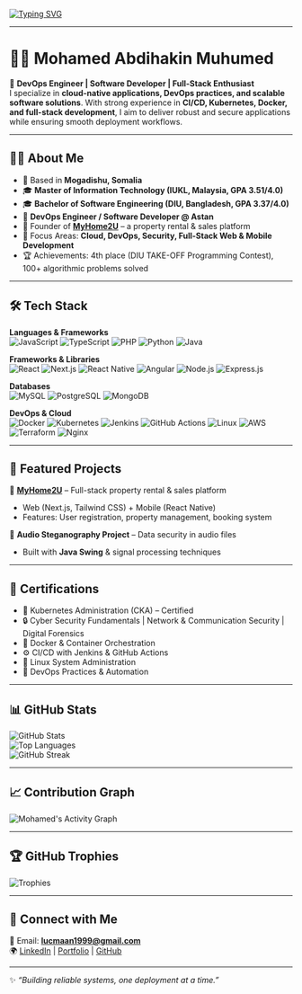 <!-- Animated Typing Header -->
[![Typing SVG](https://readme-typing-svg.herokuapp.com?font=Fira+Code&size=24&duration=3000&pause=1000&color=36BCF7&center=true&vCenter=true&width=1000&lines=👋+Hi%2C+I'm+Mohamed+Abdihakin+Muhumed;🚀+DevOps+Engineer;💻+Software+Developer;🌐+Full-Stack+Engineer;☁️+Cloud+%26+Infrastructure+Enthusiast;🔒+Cybersecurity+Learner)](https://git.io/typing-svg)

---

# 👨‍💻 Mohamed Abdihakin Muhumed  

🚀 **DevOps Engineer | Software Developer | Full-Stack Enthusiast**  
I specialize in **cloud-native applications, DevOps practices, and scalable software solutions**. With strong experience in **CI/CD, Kubernetes, Docker, and full-stack development**, I aim to deliver robust and secure applications while ensuring smooth deployment workflows.  

---

## 🧑‍🎓 About Me  
- 📍 Based in **Mogadishu, Somalia**  
- 🎓 **Master of Information Technology (IUKL, Malaysia, GPA 3.51/4.0)**  
- 🎓 **Bachelor of Software Engineering (DIU, Bangladesh, GPA 3.37/4.0)**  
- 💼 **DevOps Engineer / Software Developer @ Astan**  
- 🌱 Founder of **[MyHome2U](https://m2u-eight.vercel.app)** – a property rental & sales platform  
- 🎯 Focus Areas: **Cloud, DevOps, Security, Full-Stack Web & Mobile Development**  
- 🏆 Achievements: 4th place (DIU TAKE-OFF Programming Contest), 100+ algorithmic problems solved  

---

## 🛠️ Tech Stack  

**Languages & Frameworks**  
![JavaScript](https://img.shields.io/badge/-JavaScript-F7DF1E?logo=javascript&logoColor=000)
![TypeScript](https://img.shields.io/badge/-TypeScript-3178C6?logo=typescript&logoColor=fff)
![PHP](https://img.shields.io/badge/-PHP-777BB4?logo=php&logoColor=fff)
![Python](https://img.shields.io/badge/-Python-3776AB?logo=python&logoColor=fff)
![Java](https://img.shields.io/badge/-Java-007396?logo=java&logoColor=fff)

**Frameworks & Libraries**  
![React](https://img.shields.io/badge/-React-61DAFB?logo=react&logoColor=000)
![Next.js](https://img.shields.io/badge/-Next.js-000000?logo=next.js&logoColor=fff)
![React Native](https://img.shields.io/badge/-React%20Native-61DAFB?logo=react&logoColor=000)
![Angular](https://img.shields.io/badge/-Angular-DD0031?logo=angular&logoColor=fff)
![Node.js](https://img.shields.io/badge/-Node.js-339933?logo=node.js&logoColor=fff)
![Express.js](https://img.shields.io/badge/-Express.js-000000?logo=express&logoColor=fff)

**Databases**  
![MySQL](https://img.shields.io/badge/-MySQL-4479A1?logo=mysql&logoColor=fff)
![PostgreSQL](https://img.shields.io/badge/-PostgreSQL-4169E1?logo=postgresql&logoColor=fff)
![MongoDB](https://img.shields.io/badge/-MongoDB-47A248?logo=mongodb&logoColor=fff)

**DevOps & Cloud**  
![Docker](https://img.shields.io/badge/-Docker-2496ED?logo=docker&logoColor=fff)
![Kubernetes](https://img.shields.io/badge/-Kubernetes-326CE5?logo=kubernetes&logoColor=fff)
![Jenkins](https://img.shields.io/badge/-Jenkins-D24939?logo=jenkins&logoColor=fff)
![GitHub Actions](https://img.shields.io/badge/-GitHub%20Actions-2088FF?logo=github-actions&logoColor=fff)
![Linux](https://img.shields.io/badge/-Linux-FCC624?logo=linux&logoColor=000)
![AWS](https://img.shields.io/badge/-AWS-232F3E?logo=amazon-aws&logoColor=fff)
![Terraform](https://img.shields.io/badge/-Terraform-623CE4?logo=terraform&logoColor=fff)
![Nginx](https://img.shields.io/badge/-Nginx-009639?logo=nginx&logoColor=fff)

---

## 📌 Featured Projects  

🔹 **[MyHome2U](https://github.com/Nucmaan/m2u)** – Full-stack property rental & sales platform  
  - Web (Next.js, Tailwind CSS) + Mobile (React Native)  
  - Features: User registration, property management, booking system  

🔹 **Audio Steganography Project** – Data security in audio files  
  - Built with **Java Swing** & signal processing techniques  

---

## 📜 Certifications  
- 🏅 Kubernetes Administration (CKA) – Certified  
- 🔒 Cyber Security Fundamentals | Network & Communication Security | Digital Forensics  
- 🐳 Docker & Container Orchestration  
- ⚙️ CI/CD with Jenkins & GitHub Actions  
- 🐧 Linux System Administration  
- 🚀 DevOps Practices & Automation  

---

## 📊 GitHub Stats  

![GitHub Stats](https://github-readme-stats.vercel.app/api?username=Nucmaan&show_icons=true&theme=tokyonight)  
![Top Languages](https://github-readme-stats.vercel.app/api/top-langs/?username=Nucmaan&layout=compact&theme=tokyonight)  
![GitHub Streak](https://streak-stats.demolab.com/?user=Nucmaan&theme=tokyonight)  

---

## 📈 Contribution Graph  

![Mohamed's Activity Graph](https://github-readme-activity-graph.vercel.app/graph?username=Nucmaan&bg_color=1a1b27&color=38bdae&line=4fd1c5&point=f6f6f6&area=true&hide_border=true)  

---

## 🏆 GitHub Trophies  

![Trophies](https://github-profile-trophy.vercel.app/?username=Nucmaan&theme=onedark&no-frame=true&margin-w=15&margin-h=15)  

---

## 🤝 Connect with Me  
📧 Email: **lucmaan1999@gmail.com**  
🌍 [LinkedIn](#) | [Portfolio](#) | [GitHub](https://github.com/Nucmaan)  

---

✨ *“Building reliable systems, one deployment at a time.”*  

